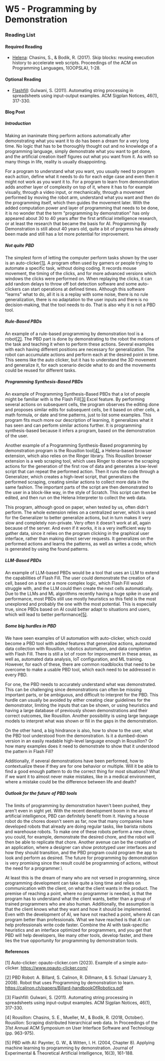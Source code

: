 # W5 - Programming by Demonstration

### Reading List

#### Required Reading

* [Helena](https://helena-lang.org/): Chasins, S., & Bodik, R. (2017). Skip blocks: reusing execution history to accelerate web scripts. Proceedings of the ACM on Programming Languages, 1(OOPSLA), 1-28.

#### Optional Reading

* [Flashfill](https://support.microsoft.com/en-us/office/using-flash-fill-in-excel-3f9bcf1e-db93-4890-94a0-1578341f73f7): Gulwani, S. (2011). Automating string processing in spreadsheets using input-output examples. ACM Sigplan Notices, 46(1), 317-330.

#### Blog Post

##### Introduction

Making an inanimate thing perform actions automatically after demonstrating what you want it to do has been a dream for a very long time. No logic that has to be thoroughly thought out and no knowledge of a programming language, simply demonstrate what you want to get done, and the artificial creation itself figures out what you want from it. As with so many things in life, reality is usually disappointing.


For a program to understand what you want, you usually need to program each action, define what it needs to do for each edge case and even then it might not work as you want it to. For a program to learn from demonstration adds another layer of complexity on top of it, where it has to for example visually, through a video input, or mechanically, through a movement performed by moving the robot arm, understand what you want and then do the programming itself, which then guides the movement later. With the added computation power and layer of programming that needs to be done, it is no wonder that the term "programming by demonstration" has only appeared about 30 to 40 years after the first artificial intelligence research, or at least the research that became the basis for AI. Programming By Demonstration is still about 40 years old, quite a bit of progress has already been made and still has a lot more potential for improvement.


##### Not quite PBD

The simplest form of letting the computer perform tasks shown by the user is an auto-clicker[[1]](#1). A program often used by gamers or people trying to automate a specific task, without doing coding. It records mouse movement, the timing of the clicks, and for more advanced versions which windows the clicks were performed on. When replaying the clicks, it can add random delays to throw off bot detection software and some auto-clickers can start operations at defined times. Although this software "learns" what to do, all it is is a replay with some noise, there is no rule generalization, there is no adaptation to the user inputs and there is no decision-making, that the tool needs to do. That is also why it is not a PBD tool.


##### Rule-Based PBDs
An example of a rule-based programming by demonstration tool is a robot[[2]](#2). The PBD part is done by demonstrating to the robot the motions of the task and teaching it when to perform these actions. Several examples with each having different positions are necessary for generalization. The robot can accumulate actions and perform each at the desired point in time. This seems like the auto clicker, but it has to understand the 3D movement and generalize it, for each scenario decide what to do and the movements could be reused for different tasks.


##### Programming Synthesis-Based PBDs

An example of Programming Synthesis-Based PBDs that a lot of people might be familiar with is the Flash Fill[[3]](#3) Excel feature.
By performing several actions on subsequent cells, the program observes the editing done and proposes similar edits for subsequent cells, be it based on other cells, a math formula, or date and time patterns, just to list some examples. This program fits much more our description of learning, it generalizes what it has seen and can perform similar actions further. It is programming synthesis-based because it infers a program, based on the demonstration of the user.


Another example of a Programming Synthesis-Based programming by demonstration program is the Rousillon tool[[4]](#4), a Helena-based browser extension, which also relies on the Ringer library. This Rousillon browser extension is a web scraping tool, which uses Ringer to observe the scraping actions for the generation of the first row of data and generates a low-level script that can repeat the performed action. Then it runs the code through a Generalizer, which creates a high-level script, that generalizes the performed scraping, creating similar actions to collect more data in the same fashion. The important parts of the script are then demonstrated to the user in a block-like way, in the style of Scratch. This script can then be edited, and then run on the Helena Interpreter to collect the web data. 


This program, although good on paper, when tested by us, often didn't perform. The whole extension relies on a centralized server, which is used for the Generalizer to better generalize actions, but in turn makes it very slow and completely non-private. Very often it doesn't work at all, again because of the server. And even if it works, it is a very inefficient way to gather data, since it relies on the program clicking in the graphical user interface, rather than making direct server requests.
It generalizes on the performed actions and learns the patterns, as well as writes a code, which is generated by using the found patterns. 


##### LLM-Based PBDs

An example of LLM-based PBDs would be a tool that uses an LLM to extend the capabilities of Flash Fill. The user could demonstrate the creation of a cell, based on a text or a more complex logic, which Flash Fill would struggle with, and the LLM could then create the next cells automatically. Due to the LLMs and ML algorithms recently having a huge spike in use and performance, most PBDs still use mostly heuristics so this field is the most unexplored and probably the one with the most potential. This is especially true, since PBDs based on AI could better adapt to situations and users, which will lead to better performance[[5]](#5).


##### Some big hurdles in PBD

We have seen examples of UI automation with auto-clicker, which could become a PBD tool with added features that generalize actions, automated data collection with Rousillon, robotics automation, and data completion with Flash Fill. There is still a lot of room for improvement in these areas, as well as, automated data analysis, IoT configuration, and ML training. However, for each of these, there are common roadblocks that need to be overcome to make a usable PBD tool, which each need to be addressed in every PBD.


For one, the PBD needs to accurately understand what was demonstrated. This can be challenging since demonstrations can often be missing important parts, or be ambiguous, and difficult to interpret for the PBD. This hurdle can usually be avoided by either creating clear guidelines for the demonstrator, limiting the inputs that can be shown, or using heuristics and having a large database of previously shown demonstrations and their correct outcomes, like Rousillon. Another possibility is using large language models to interpret what was shown or fill in the gaps in the demonstration.


On the other hand, a big hindrance is also, how to show to the user, what the PBD tool understood from the demonstration. Is it a dumbed-down version in an easily readable high-level language enough in Rousillon? Or how many examples does it need to demonstrate to show that it understood the pattern in Flash Fill?


Additionally, if several demonstrations have been performed, how to contextualize these if they are for one behavior or multiple. Will it be able to find a good enough pattern to do the correct thing for most situations? What if we want it to almost never make mistakes, like in a medical environment, where a mistake could be the difference between life and death?


##### Outlook for the future of PBD tools

The limits of programming by demonstration haven't been pushed, they aren't even in sight yet. With the recent development boom in the area of artificial intelligence, PBD can definitely benefit from it. Having a house robot do the chores doesn't seem as far, now that many companies have developed robots that already are doing regular tasks, like barista robots and warehouse robots. To make one of these robots perform a new chore, you could, for example, demonstrate the desired chore, and the robot will then be able to replicate that chore. Another avenue can be the creation of an application, where a designer can show prototyped user interfaces and how they should transition, and the PBD program could program the app to look and perform as desired. The future for programming by demonstration is very promising since the result could be programming of actions, without the need for a programmer.\\

At least this is the dream of many who are not versed in programming, since programming development can take quite a long time and relies on communication with the client, on what the client wants in the product. The premise of reaching a point, where no programmer is needed, is that the program has to understand what the client wants, better than a group of trained programmers who are also human. Additionally, the assumption is that the client knows what they want and how it should be implemented. Even with the development of AI, we have not reached a point, where AI can program better than professionals. What we have reached is that AI can help professionals write code faster. Combine the AI with task-specific heuristics and an interface optimized for programmers, and you get that PBD will help developers, like many other tools, develop faster, and there lies the true opportunity for programming by demonstration tools.


#### References
<a id="1">[1]</a> 
Auto-clicker: opauto-clicker.com (2023). 
Example of a simple auto-clicker.
https://www.opauto-clicker.com/

<a id="2">[2]</a> 
PBD Robot: A. Billard, S. Calinon, R. Dillmann, & S. Schaal (January 3, 2008). 
Robot that uses Programming by demonstration to learn. 
https://calinon.ch/papers/Billard-handbookOfRobotics.pdf

<a id="3">[3]</a> 
Flashfill: Gulwani, S. (2011). 
Automating string processing in spreadsheets using input-output examples. 
ACM Sigplan Notices, 46(1), 317-330.

<a id="4">[4]</a> 
Rousillon: Chasins, S. E., Mueller, M., & Bodik, R. (2018, October). 
Rousillon: Scraping distributed hierarchical web data. 
In Proceedings of the 31st Annual ACM Symposium on User Interface Software and Technology (pp. 963-975).

<a id="5">[5]</a> 
PBD with AI: Paynter, G. W., & Witten, I. H. (2004, Chapter 8). 
Applying machine learning to programming by demonstration. 
Journal of Experimental & Theoretical Artificial Intelligence, 16(3), 161-188.
